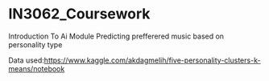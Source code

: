 # IN3062_Coursework
 Introduction To Ai Module
Predicting prefferered music based on personality type

Data used:https://www.kaggle.com/akdagmelih/five-personality-clusters-k-means/notebook

